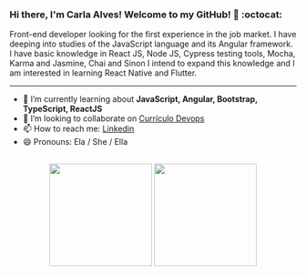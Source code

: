 ### Hi there, I'm Carla Alves! Welcome to my GitHub! 👋 :octocat:

<!--
**carlacou/carlacou** is a ✨ _special_ ✨ repository because its `README.md` (this file) appears on your GitHub profile.
-->

Front-end developer looking for the first experience in the job market. I have deeping into studies of the JavaScript language and its Angular framework. I have basic knowledge in React JS, Node JS, Cypress testing tools, Mocha, Karma and Jasmine, Chai and Sinon I intend to expand this knowledge and I am interested in learning React Native and Flutter.

___


- 🌱 I’m currently learning about **JavaScript, Angular, Bootstrap, TypeScript, ReactJS**
- 👯 I’m looking to collaborate on [Currículo Devops](https://github.com/treinalinux/Curriculo-DevOps)
- 📫 How to reach me: [Linkedin](https://bit.ly/3qC4tLP)
- 😄 Pronouns: Ela / She / Ella

##

<div align="center">
  <img height="180em" src="https://github-readme-stats.vercel.app/api?username=carlacou&show_icons=true&theme=calm&include_all_commits=true&count_private=true"/>
  <img height="180em" src="https://github-readme-stats.vercel.app/api/top-langs/?username=carlacou&layout=compact&langs_count=7&theme=calm"/>
</div>
